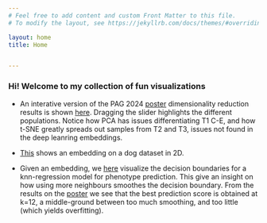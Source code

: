 ```yaml
---
# Feel free to add content and custom Front Matter to this file.
# To modify the layout, see https://jekyllrb.com/docs/themes/#overriding-theme-defaults

layout: home
title: Home


---
```



### Hi! Welcome to my collection of fun visualizations

- An interative version of the PAG 2024 [poster](./poster.pdf) dimensionality reduction results is shown [here](./dimred_highlight.html). Dragging the slider highlights the different populations. Notice how PCA has issues differentiating T1 C-E, and how t-SNE greatly spreads out samples from T2 and T3, issues not found in the deep leanring embeddings. 

- [This](./dog2d.html) shows an embedding on a dog dataset in 2D.



- Given an embedding, we [here](./knn_pheno_pred.html) visualize the decision boundaries for a knn-regression model for phenotype prediction. This give an insight on how using more neighbours smoothes the decision boundary. From the results on the [poster](./poster.pdf) we see that the best prediction score is obtained at k=12, a middle-ground between too much smoothing, and too little (which yields overfitting).




